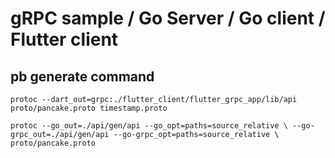 # gRPC sample / Go Server / Go client / Flutter client

## pb generate command

`protoc --dart_out=grpc:./flutter_client/flutter_grpc_app/lib/api proto/pancake.proto timestamp.proto`

`protoc --go_out=./api/gen/api --go_opt=paths=source_relative \
    --go-grpc_out=./api/gen/api --go-grpc_opt=paths=source_relative \
    proto/pancake.proto`
